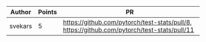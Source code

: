 | Author | Points | PR |
|--- | --- | ---|
| svekars | 5 | https://github.com/pytorch/test-stats/pull/8, https://github.com/pytorch/test-stats/pull/11 | |
